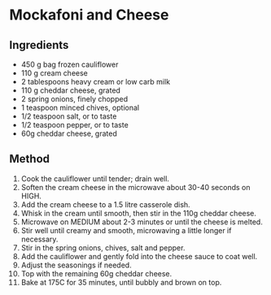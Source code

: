 # Mockafoni and Cheese

## Ingredients

- 450 g bag frozen cauliflower
- 110 g cream cheese
- 2 tablespoons heavy cream or low carb milk
- 110 g cheddar cheese, grated
- 2 spring onions, finely chopped
- 1 teaspoon minced chives, optional
- 1/2 teaspoon salt, or to taste
- 1/2 teaspoon pepper, or to taste
- 60g cheddar cheese, grated

## Method

1. Cook the cauliflower until tender; drain well.
2. Soften the cream cheese in the microwave about 30-40 seconds on HIGH.
3. Add the cream cheese to a 1.5 litre casserole dish.
4. Whisk in the cream until smooth, then stir in the 110g cheddar cheese.
5. Microwave on MEDIUM about 2-3 minutes or until the cheese is melted.
6. Stir well until creamy and smooth, microwaving a little longer if necessary.
7. Stir in the spring onions, chives, salt and pepper.
8. Add the cauliflower and gently fold into the cheese sauce to coat well.
9. Adjust the seasonings if needed.
10. Top with the remaining 60g cheddar cheese.
11. Bake at 175C for 35 minutes, until bubbly and brown on top.
